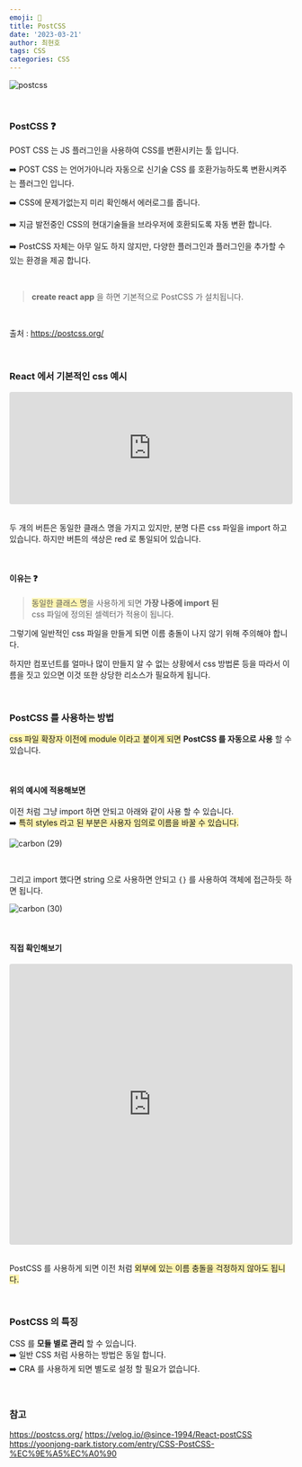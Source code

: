 ```yaml
---
emoji: 📖
title: PostCSS
date: '2023-03-21'
author: 최현호
tags: CSS
categories: CSS
---
```


![postcss](https://user-images.githubusercontent.com/87301268/226647427-a8be3ff0-7424-4d32-8e92-de4bd663e8f1.png)

<br>

### PostCSS ❓

POST CSS 는 JS 플러그인을 사용하여 CSS를 변환시키는 툴 입니다.

➡️ POST CSS 는 언어가아니라 자동으로 신기술 CSS 를 호환가능하도록 변환시켜주는 플러그인 입니다.

➡️ CSS에 문제가없는지 미리 확인해서 에러로그를 줍니다.

➡️ 지금 발전중인 CSS의 현대기술들을 브라우저에 호환되도록 자동 변환 합니다.

➡️ PostCSS 자체는 아무 일도 하지 않지만, 다양한 플러그인과 플러그인을 추가할 수 있는 환경을 제공 합니다.

<br>

> **create react app** 을 하면 기본적으로 PostCSS 가 설치됩니다.

<br>

출처 : https://postcss.org/

<br>

### React 에서 기본적인 css 예시

<iframe src="https://codesandbox.io/embed/postcss-1-i0u18t?fontsize=14&hidenavigation=1&theme=dark"
     style="width:100%; height:200px; border:0; border-radius: 4px; overflow:hidden;"
     title="PostCSS-1"
     allow="accelerometer; ambient-light-sensor; camera; encrypted-media; geolocation; gyroscope; hid; microphone; midi; payment; usb; vr; xr-spatial-tracking"
     sandbox="allow-forms allow-modals allow-popups allow-presentation allow-same-origin allow-scripts"
   ></iframe>

<br>
<br>

두 개의 버튼은 동일한 클래스 명을 가지고 있지만, 분명 다른 css 파일을 import 하고 있습니다.
하지만 버튼의 색상은 red 로 통일되어 있습니다.

<br>

#### 이유는 ❓

> <span style='background-color : #fff5b1'>동일한 클래스 명</span>을 사용하게 되면 **가장 나중에 import 된** <br> css 파일에 정의된 셀렉터가 적용이 됩니다.

그렇기에 일반적인 css 파일을 만들게 되면 이름 충돌이 나지 않기 위해 주의해야 합니다.

하지만 컴포넌트를 얼마나 많이 만들지 알 수 없는 상황에서 css 방법론 등을 따라서 이름을 짓고 있으면 이것 또한 상당한 리소스가 필요하게 됩니다.

<br>

### PostCSS 를 사용하는 방법

<span style='background-color : #fff5b1'>css 파일 확장자 이전에 module 이라고 붙이게 되면</span> **PostCSS 를 자동으로 사용** 할 수 있습니다.

<br>

#### 위의 예시에 적용해보면

이전 처럼 그냥 import 하면 안되고 아래와 같이 사용 할 수 있습니다. <br>
➡️ <span style='background-color : #fff5b1'>특히 styles 라고 된 부분은 사용자 임의로 이름을 바꿀 수 있습니다.</span>

![carbon (29)](https://user-images.githubusercontent.com/87301268/226674843-9cf37143-3c98-495f-baed-d4ad095f2317.png)

<br>

그리고 import 했다면 string 으로 사용하면 안되고 `{}` 를 사용하여 객체에 접근하듯 하면 됩니다.

![carbon (30)](https://user-images.githubusercontent.com/87301268/226676120-d671c2cc-3995-4755-b527-2f6e54dfaba8.png)

<br>

#### 직접 확인해보기

<iframe src="https://codesandbox.io/embed/postcss-2-dxxlw9?fontsize=14&hidenavigation=1&theme=dark"
     style="width:100%; height:500px; border:0; border-radius: 4px; overflow:hidden;"
     title="PostCSS-2"
     allow="accelerometer; ambient-light-sensor; camera; encrypted-media; geolocation; gyroscope; hid; microphone; midi; payment; usb; vr; xr-spatial-tracking"
     sandbox="allow-forms allow-modals allow-popups allow-presentation allow-same-origin allow-scripts"
   ></iframe>

<br>
<br>

PostCSS 를 사용하게 되면 이전 처럼 <span style='background-color : #fff5b1'>외부에 있는 이름 충돌을 걱정하지 않아도 됩니다.</span>

<br>

### PostCSS 의 특징

CSS 를 **모듈 별로 관리** 할 수 있습니다. <br>
➡️ 일반 CSS 처럼 사용하는 방법은 동일 합니다. <br>
➡️ CRA 를 사용하게 되면 별도로 설정 할 필요가 없습니다.

<br>

### 참고

https://postcss.org/
https://velog.io/@since-1994/React-postCSS
https://yoonjong-park.tistory.com/entry/CSS-PostCSS-%EC%9E%A5%EC%A0%90

```toc

```
